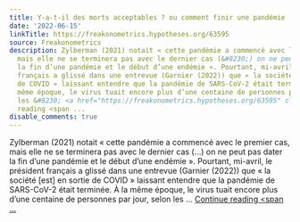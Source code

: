 ```yaml
---
title: Y-a-t-il des morts acceptables ? ou comment finir une pandémie
date: '2022-06-15'
linkTitle: https://freakonometrics.hypotheses.org/63595
source: Freakonometrics
description: Zylberman (2021) notait « cette pandémie a commencé avec le premier cas,
  mais elle ne se terminera pas avec le dernier cas (&#8230;) on ne peut pas dater
  la fin d’une pandémie et le début d’une endémie ». Pourtant, mi-avril, le président
  français a glissé dans une entrevue (Garnier (2022)) que « la société [est] en sortie
  de COVID » laissant entendre que la pandémie de SARS-CoV-2 était terminée. À la
  même époque, le virus tuait encore plus d’une centaine de personnes par jour, selon
  les &#8230; <a href="https://freakonometrics.hypotheses.org/63595" class="more-link">Continue
  reading <span ...
disable_comments: true
---
```

Zylberman (2021) notait « cette pandémie a commencé avec le premier cas, mais elle ne se terminera pas avec le dernier cas (&#8230;) on ne peut pas dater la fin d’une pandémie et le début d’une endémie ». Pourtant, mi-avril, le président français a glissé dans une entrevue (Garnier (2022)) que « la société [est] en sortie de COVID » laissant entendre que la pandémie de SARS-CoV-2 était terminée. À la même époque, le virus tuait encore plus d’une centaine de personnes par jour, selon les &#8230; <a href="https://freakonometrics.hypotheses.org/63595" class="more-link">Continue reading <span ...